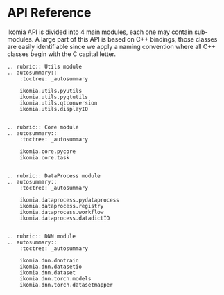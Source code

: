 # API Reference

Ikomia API is divided into 4 main modules, each one may contain sub-modules. A large part of this API is based on
C++ bindings, those classes are easily identifiable since we apply a naming convention where all C++ classes begin with
the C capital letter.

```{eval-rst}
.. rubric:: Utils module
.. autosummary::
    :toctree: _autosummary

    ikomia.utils.pyutils
    ikomia.utils.pyqtutils
    ikomia.utils.qtconversion
    ikomia.utils.displayIO


.. rubric:: Core module
.. autosummary::
    :toctree: _autosummary

    ikomia.core.pycore
    ikomia.core.task


.. rubric:: DataProcess module
.. autosummary::
    :toctree: _autosummary

    ikomia.dataprocess.pydataprocess
    ikomia.dataprocess.registry
    ikomia.dataprocess.workflow
    ikomia.dataprocess.datadictIO


.. rubric:: DNN module
.. autosummary::
    :toctree: _autosummary

    ikomia.dnn.dnntrain
    ikomia.dnn.datasetio
    ikomia.dnn.dataset
    ikomia.dnn.torch.models
    ikomia.dnn.torch.datasetmapper
```